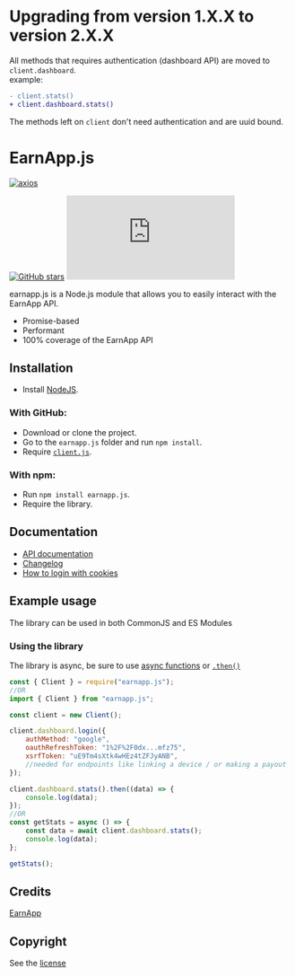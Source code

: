 # Upgrading from version 1.X.X to version 2.X.X

All methods that requires authentication (dashboard API) are moved to <code>client.dashboard</code>.  
example:

```diff
- client.stats()
+ client.dashboard.stats()
```

The methods left on <code>client</code> don't need authentication and are uuid bound.

# EarnApp.js

[![axios](https://img.shields.io/github/package-json/dependency-version/LockBlock-dev/earnapp.js/axios)](https://www.npmjs.com/package/axios)

[![GitHub stars](https://img.shields.io/github/stars/LockBlock-dev/earnapp.js.svg)](https://github.com/LockBlock-dev/earnapp.js/stargazers) ![npm](https://img.shields.io/npm/dm/earnapp.js)

earnapp.js is a Node.js module that allows you to easily interact with the EarnApp API.

-   Promise-based
-   Performant
-   100% coverage of the EarnApp API

## Installation

-   Install [NodeJS](https://nodejs.org).

### With GitHub:

-   Download or clone the project.
-   Go to the `earnapp.js` folder and run `npm install`.
-   Require [`client.js`](/src/client.js).

### With npm:

-   Run `npm install earnapp.js`.
-   Require the library.

## Documentation

-   [API documentation](/API.md)
-   [Changelog](/CHANGELOG.md)
-   [How to login with cookies](/Cookies.md)

## Example usage

The library can be used in both CommonJS and ES Modules

### Using the library

The library is async, be sure to use [async functions](https://developer.mozilla.org/en-US/docs/Web/JavaScript/Reference/Statements/async_function#syntax) or [`.then()`](https://developer.mozilla.org/en-US/docs/Web/JavaScript/Reference/Global_Objects/Promise/then#syntax)

```js
const { Client } = require("earnapp.js");
//OR
import { Client } from "earnapp.js";

const client = new Client();

client.dashboard.login({
    authMethod: "google",
    oauthRefreshToken: "1%2F%2F0dx...mfz75",
    xsrfToken: "uE9Tm4sXtk4wHEz4tZFJyANB",
    //needed for endpoints like linking a device / or making a payout
});

client.dashboard.stats().then((data) => {
    console.log(data);
});
//OR
const getStats = async () => {
    const data = await client.dashboard.stats();
    console.log(data);
};

getStats();
```

## Credits

[EarnApp](https://earnapp.com)

## Copyright

See the [license](/LICENSE)
